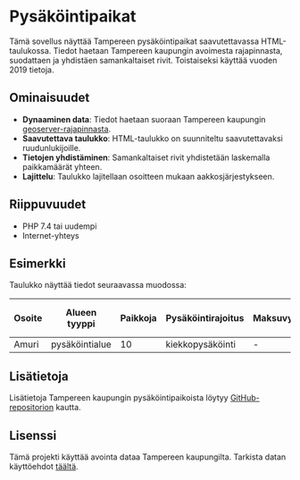 # Pysäköintipaikat

Tämä sovellus näyttää Tampereen pysäköintipaikat saavutettavassa HTML-taulukossa. 
Tiedot haetaan Tampereen kaupungin avoimesta rajapinnasta, suodattaen ja yhdistäen samankaltaiset rivit.
Toistaiseksi käyttää vuoden 2019 tietoja.

## Ominaisuudet

- **Dynaaminen data**: Tiedot haetaan suoraan Tampereen kaupungin [geoserver-rajapinnasta](https://geodata.tampere.fi/geoserver/).
- **Saavutettava taulukko**: HTML-taulukko on suunniteltu saavutettavaksi ruudunlukijoille.
- **Tietojen yhdistäminen**: Samankaltaiset rivit yhdistetään laskemalla paikkamäärät yhteen.
- **Lajittelu**: Taulukko lajitellaan osoitteen mukaan aakkosjärjestykseen.


## Riippuvuudet

- PHP 7.4 tai uudempi
- Internet-yhteys

## Esimerkki

Taulukko näyttää tiedot seuraavassa muodossa:

| Osoite  | Alueen tyyppi | Paikkoja | Pysäköintirajoitus | Maksuvyöhyke | Pisin sallittu aika | Lisätietoa |
|---------|---------------|----------|--------------------|-------------|---------------------|------------|
| Amuri   | pysäköintialue | 10       | kiekkopysäköinti   | -           | 4                  | -          |

## Lisätietoja

Lisätietoja Tampereen kaupungin pysäköintipaikoista löytyy [GitHub-repositorion](https://github.com/Tampere/pysakointipaikat) kautta.

## Lisenssi

Tämä projekti käyttää avointa dataa Tampereen kaupungilta. Tarkista datan käyttöehdot [täältä](https://www.tampere.fi/avoindata).

